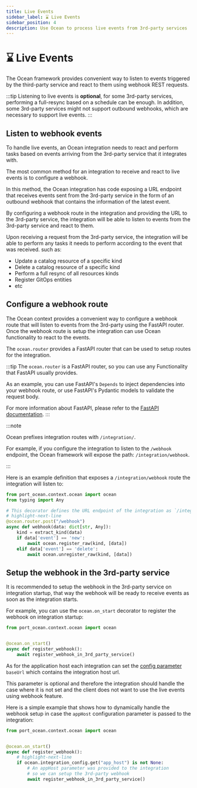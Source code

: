 ```yaml
---
title: Live Events
sidebar_label: ⌛ Live Events
sidebar_position: 4
description: Use Ocean to process live events from 3rd-party services
---
```


# ⌛ Live Events

The Ocean framework provides convenient way to listen to events triggered by the third-party service and react to them
using webhook REST requests.

:::tip
Listening to live events is **optional**, for some 3rd-party services, performing a full-resync based on a schedule can be enough. In addition, some 3rd-party services might not support outbound webhooks, which are necessary to support live events.
:::

## Listen to webhook events

To handle live events, an Ocean integration needs to react and perform tasks based on events arriving from the 3rd-party service that it
integrates with.

The most common method for an integration to receive and react to live events is to configure a webhook.

In this method, the Ocean integration has code exposing a URL endpoint that receives events sent from the 3rd-party service in the form of an outbound webhook that contains the information of the latest event.

By configuring a webhook route in the integration and providing the URL to the 3rd-party service, the integration will
be able to listen to events from the 3rd-party service and react to them.

Upon receiving a request from the 3rd-party service, the integration will be able to perform any tasks it needs to perform according to the event that was received. such as:

- Update a catalog resource of a specific kind
- Delete a catalog resource of a specific kind
- Perform a full resync of all resources kinds
- Register GitOps entities
- etc

## Configure a webhook route

The Ocean context provides a convenient way to configure a webhook route that will listen to events from the 3rd-party
using the FastAPI router. Once the webhook route is setup the integration can use Ocean functionality to react to the events.

The `ocean.router` provides a FastAPI router that can be used to setup routes for the integration.

:::tip
The `ocean.router` is a FastAPI router, so you can use any Functionality that FastAPI usually provides.

As an example, you can use FastAPI's `Depends` to inject dependencies into your webhook route, or use FastAPI's
Pydantic models to validate the request body.

For more information about FastAPI, please refer to the [FastAPI documentation](https://fastapi.tiangolo.com/).
:::

:::note

Ocean prefixes integration routes with `/integration/`.

For example, if you configure the integration to listen to the `/webhook` endpoint, the Ocean framework will expose the path: `/integration/webhook`.

:::

Here is an example definition that exposes a `/integration/webhook` route the integration will listen to:

```python showLineNumbers
from port_ocean.context.ocean import ocean
from typing import Any

# This decorator defines the URL endpoint of the integration as `/integration/webhook`
# highlight-next-line
@ocean.router.post("/webhook")
async def webhook(data: dict[str, Any]):
    kind = extract_kind(data)
    if data['event'] == 'new':
        await ocean.register_raw(kind, [data])
    elif data['event'] == 'delete':
        await ocean.unregister_raw(kind, [data])
```

## Setup the webhook in the 3rd-party service

It is recommended to setup the webhook in the 3rd-party service on integration startup, that way the webhook will be
ready to receive events as soon as the integration starts.

For example, you can use the `ocean.on_start` decorator to register the webhook on integration startup:

```python showLineNumbers
from port_ocean.context.ocean import ocean


@ocean.on_start()
async def register_webhook():
    await register_webhook_in_3rd_party_service()
```

As for the application host each integration can set the [config parameter](../../developing-an-integration/testing-the-integration.md) `baseUrl` which contains the integration
host url.

This parameter is optional and therefore the integration should handle the case where it is not set and the client does
not want to use the live events using webhook feature.

Here is a simple example that shows how to dynamically handle the webhook setup in case the `appHost` configuration parameter is passed to the integration:

```python showLineNumbers
from port_ocean.context.ocean import ocean


@ocean.on_start()
async def register_webhook():
    # highlight-next-line
    if ocean.integration_config.get("app_host") is not None:
        # An appHost parameter was provided to the integration
        # so we can setup the 3rd-party webhook
        await register_webhook_in_3rd_party_service()
```
